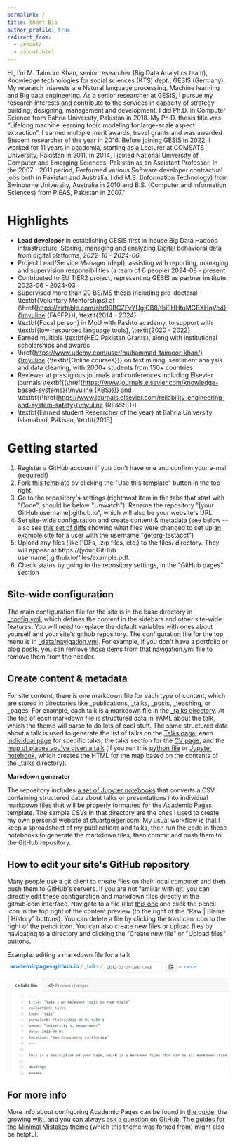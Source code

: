 ```yaml
---
permalink: /
title: Short Bio
author_profile: true
redirect_from: 
  - /about/
  - /about.html
---
```


Hi, I’m M. Taimoor Khan, senior researcher (Big Data Analytics team), Knowledge technologies for social sciences (KTS) dept., GESIS (Germany).
My research interests are Natural language processing, Machine learning and Big data engineering. As a senior researcher at GESIS, I pursue my research interests and contribute to the services in capacity of strategy building, designing, management and development. I did Ph.D. in Computer Science from Bahria University, Pakistan in 2018. My Ph.D. thesis title was “Lifelong machine learning topic modeling for large-scale aspect extraction”. I earned multiple merit awards, travel grants and was awarded Student researcher of the year in 2016.
Before joining GESIS in 2022, I worked for 11 years in academia, starting as a Lecturer at COMSATS University, Pakistan in 2011. In 2014, I joined National University of Computer and Emerging Sciences, Pakistan as an Assistant Professor. In the 2007 - 2011 period, Performed various Software developer contractual jobs both in Pakistan and Australia. I did M.S. (Information Technology) from Swinburne University, Australia in 2010 and B.S. (Computer and Information Sciences) from PIEAS, Pakistan in 2007."


Highlights
======
- <strong>Lead developer</strong> in establishing GESIS first in-house Big Data Hadoop infrastructure. Storing, managing and analyzing Digital behavioral data from digital platforms, <em>2022-10 - 2024-06</em>.
- Project Lead/Service Manager (dept), assisting with reporting, managing and supervision responsibilities (a team of 6 people) 2024-08 - present
- Contributed to EU TIER2 project, representing GESIS as partner institute 2023-06 - 2024-03
- Supervised more than 20 BS/MS thesis including pre-doctoral \textbf{Voluntary Mentorships} at (\href{https://airtable.com/shr99BCZFvYUgjCB8/tblEHHtuMGBXHqVc4}{\myuline {FAPFP}}), \textit{2014 - 2024}
- \textbf{Focal person} in MoU with Pashto academy, to support with \textbf{low-resourced language tools}, \textit{2020 - 2022}
- Earned multiple \textbf{HEC Pakistan Grants}, along with institutional scholarships and awards
- \href{https://www.udemy.com/user/muhammad-taimoor-khan/}{\myuline {\textbf{Online courses}}} on text mining, sentiment analysis and data cleaning, with 2000+ students from 150+ countries.
- Reviewer at prestigious journals and conferences including Elsevier journals  \textbf{(\href{https://www.journals.elsevier.com/knowledge-based-systems}{\myuline {KBS}})} and \textbf{(\href{https://www.journals.elsevier.com/reliability-engineering-and-system-safety}{\myuline {RE&SS}})}
- \textbf{Earned student Researcher of the year} at Bahria University Islamabad, Pakisan, \textit{2016}

Getting started
======
1. Register a GitHub account if you don't have one and confirm your e-mail (required!)
1. Fork [this template](https://github.com/academicpages/academicpages.github.io) by clicking the "Use this template" button in the top right. 
1. Go to the repository's settings (rightmost item in the tabs that start with "Code", should be below "Unwatch"). Rename the repository "[your GitHub username].github.io", which will also be your website's URL.
1. Set site-wide configuration and create content & metadata (see below -- also see [this set of diffs](http://archive.is/3TPas) showing what files were changed to set up [an example site](https://getorg-testacct.github.io) for a user with the username "getorg-testacct")
1. Upload any files (like PDFs, .zip files, etc.) to the files/ directory. They will appear at https://[your GitHub username].github.io/files/example.pdf.  
1. Check status by going to the repository settings, in the "GitHub pages" section

Site-wide configuration
------
The main configuration file for the site is in the base directory in [_config.yml](https://github.com/academicpages/academicpages.github.io/blob/master/_config.yml), which defines the content in the sidebars and other site-wide features. You will need to replace the default variables with ones about yourself and your site's github repository. The configuration file for the top menu is in [_data/navigation.yml](https://github.com/academicpages/academicpages.github.io/blob/master/_data/navigation.yml). For example, if you don't have a portfolio or blog posts, you can remove those items from that navigation.yml file to remove them from the header. 

Create content & metadata
------
For site content, there is one markdown file for each type of content, which are stored in directories like _publications, _talks, _posts, _teaching, or _pages. For example, each talk is a markdown file in the [_talks directory](https://github.com/academicpages/academicpages.github.io/tree/master/_talks). At the top of each markdown file is structured data in YAML about the talk, which the theme will parse to do lots of cool stuff. The same structured data about a talk is used to generate the list of talks on the [Talks page](https://academicpages.github.io/talks), each [individual page](https://academicpages.github.io/talks/2012-03-01-talk-1) for specific talks, the talks section for the [CV page](https://academicpages.github.io/cv), and the [map of places you've given a talk](https://academicpages.github.io/talkmap.html) (if you run this [python file](https://github.com/academicpages/academicpages.github.io/blob/master/talkmap.py) or [Jupyter notebook](https://github.com/academicpages/academicpages.github.io/blob/master/talkmap.ipynb), which creates the HTML for the map based on the contents of the _talks directory).

**Markdown generator**

The repository includes [a set of Jupyter notebooks](https://github.com/academicpages/academicpages.github.io/tree/master/markdown_generator
) that converts a CSV containing structured data about talks or presentations into individual markdown files that will be properly formatted for the Academic Pages template. The sample CSVs in that directory are the ones I used to create my own personal website at stuartgeiger.com. My usual workflow is that I keep a spreadsheet of my publications and talks, then run the code in these notebooks to generate the markdown files, then commit and push them to the GitHub repository.

How to edit your site's GitHub repository
------
Many people use a git client to create files on their local computer and then push them to GitHub's servers. If you are not familiar with git, you can directly edit these configuration and markdown files directly in the github.com interface. Navigate to a file (like [this one](https://github.com/academicpages/academicpages.github.io/blob/master/_talks/2012-03-01-talk-1.md) and click the pencil icon in the top right of the content preview (to the right of the "Raw | Blame | History" buttons). You can delete a file by clicking the trashcan icon to the right of the pencil icon. You can also create new files or upload files by navigating to a directory and clicking the "Create new file" or "Upload files" buttons. 

Example: editing a markdown file for a talk
![Editing a markdown file for a talk](/images/editing-talk.png)

For more info
------
More info about configuring Academic Pages can be found in [the guide](https://academicpages.github.io/markdown/), the [growing wiki](https://github.com/academicpages/academicpages.github.io/wiki), and you can always [ask a question on GitHub](https://github.com/academicpages/academicpages.github.io/discussions). The [guides for the Minimal Mistakes theme](https://mmistakes.github.io/minimal-mistakes/docs/configuration/) (which this theme was forked from) might also be helpful.
